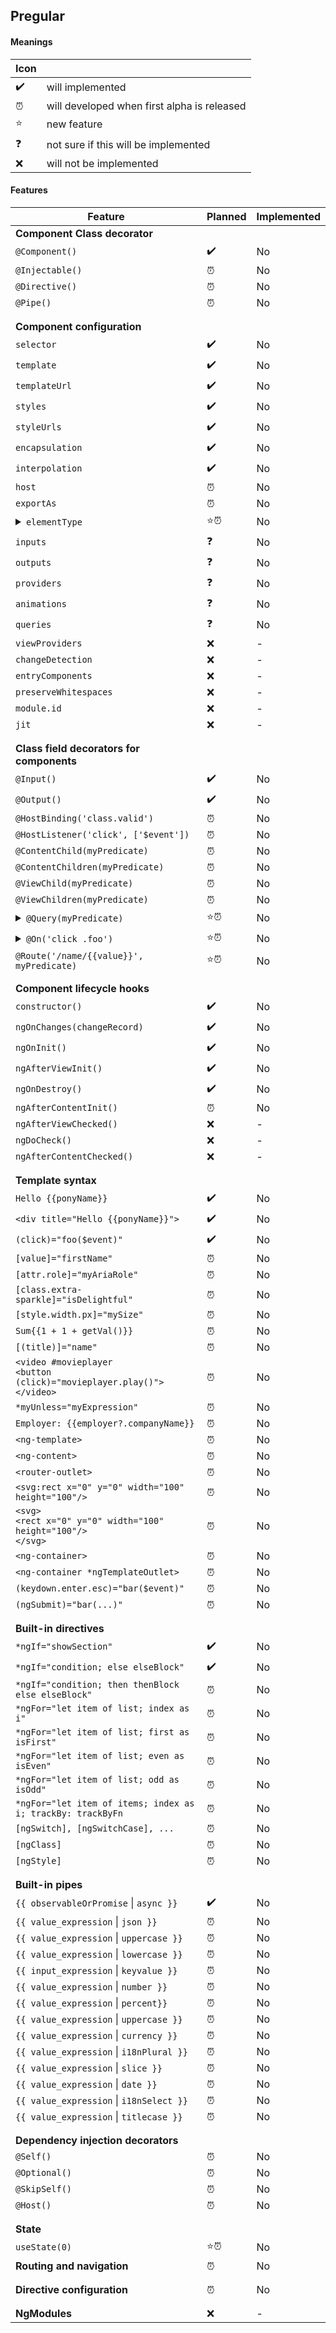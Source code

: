 ## Pregular

#### Meanings
| Icon |  | 
| --- | --- |
| :heavy_check_mark: | will implemented | 
| :alarm_clock: | will developed when first alpha is released | 
| :star: | new feature | 
| :question: | not sure if this will be implemented | 
| :x: | will not be implemented | 

#### Features
| Feature | Planned | Implemented |
| --- | ---| --- |
| **Component Class decorator** | | |
| `@Component()` | :heavy_check_mark: | No |
| `@Injectable()`| :alarm_clock: | No |
| `@Directive()`| :alarm_clock: | No |
| `@Pipe()`| :alarm_clock: | No |
| | | |
| | | |
| **Component configuration** | | |
| `selector` | :heavy_check_mark: | No |
| `template` | :heavy_check_mark: | No |
| `templateUrl` | :heavy_check_mark: | No |
| `styles` | :heavy_check_mark: | No |
| `styleUrls` | :heavy_check_mark: | No |
| `encapsulation` | :heavy_check_mark: | No |
| `interpolation` | :heavy_check_mark: | No |
| `host` | :alarm_clock: | No |
| `exportAs` | :alarm_clock: | No |
| <details close><summary>`elementType`</summary><br><pre>@Component({<br>  selector: 'my-real-image-component'<br>  elementType: 'img'<br>})<br><br>`<img is="my-real-image-component" src="image/url.jpg">`</pre></details> | :star::alarm_clock: | No |
| `inputs` | :question: | No |
| `outputs` | :question: | No |
| `providers` | :question: | No |
| `animations` | :question: | No |
| `queries` | :question: | No |
| `viewProviders` | :x: | - |
| `changeDetection` | :x: | - |
| `entryComponents` | :x: | - |
| `preserveWhitespaces` | :x: | - |
| `module.id` | :x: | - |
| `jit` | :x: | - |
| | | |
| | | |
| **Class field decorators for components** | | |
| `@Input()` | :heavy_check_mark: | No |
| `@Output()`| :heavy_check_mark: | No |
| `@HostBinding('class.valid')`| :alarm_clock: | No |
| `@HostListener('click', ['$event'])`| :alarm_clock: | No |
| `@ContentChild(myPredicate)`| :alarm_clock: | No |
| `@ContentChildren(myPredicate)`| :alarm_clock: | No |
| `@ViewChild(myPredicate)`| :alarm_clock: | No |
| `@ViewChildren(myPredicate)`| :alarm_clock: | No |
| <details close><summary>`@Query(myPredicate)`</summary><br>Alias for: `@ContentChild`, `@ContentChildren`, `@ViewChild` and `@ViewChildren`</details> | :star::alarm_clock: | No |
| <details close><summary>`@On('click .foo')`</summary><br>(1) Defining an event with a selector in a class method<br>(2) Alias for `@HostBinding` => `@On('click')`</details> | :star::alarm_clock: | No |
| `@Route('/name/{{value}}', myPredicate)`| :star::alarm_clock: | No |
| | | |
| | | |
| **Component lifecycle hooks**| | |
| `constructor()`| :heavy_check_mark: | No |
| `ngOnChanges(changeRecord)` | :heavy_check_mark: | No |
| `ngOnInit()` | :heavy_check_mark: | No |
| `ngAfterViewInit()` | :heavy_check_mark: | No |
| `ngOnDestroy()`| :heavy_check_mark: | No |
| `ngAfterContentInit()` | :alarm_clock: | No |
| `ngAfterViewChecked()`| :x: | - |
| `ngDoCheck()` | :x: | - |
| `ngAfterContentChecked()` | :x: | - |
| | | |
| | | |
| **Template syntax**| | |
| `Hello {{ponyName}}`| :heavy_check_mark: | No |
| `<div title="Hello {{ponyName}}">`| :heavy_check_mark: | No |
| `(click)="foo($event)"`| :heavy_check_mark: | No |
| `[value]="firstName"`| :alarm_clock: | No |
| `[attr.role]="myAriaRole"`| :alarm_clock: | No |
| `[class.extra-sparkle]="isDelightful"`| :alarm_clock: | No |
| `[style.width.px]="mySize"`| :alarm_clock: | No |
| `Sum{{1 + 1 + getVal()}}`| :alarm_clock: | No |
| `[(title)]="name"`| :alarm_clock: | No |
| `<video #movieplayer`<br/>`<button (click)="movieplayer.play()">`<br/>`</video>`| :alarm_clock: | No |
| `*myUnless="myExpression"` | :alarm_clock: | No |
| `Employer: {{employer?.companyName}}`| :alarm_clock: | No |
| `<ng-template>`| :alarm_clock: | No |
| `<ng-content>`| :alarm_clock: | No |
| `<router-outlet>`| :alarm_clock: | No |
| `<svg:rect x="0" y="0" width="100" height="100"/>`| :alarm_clock: | No |
| `<svg>`<br/>`<rect x="0" y="0" width="100" height="100"/>`<br/>`</svg>`| :alarm_clock: | No |
| `<ng-container>`| :alarm_clock: | No |
| `<ng-container *ngTemplateOutlet>`| :alarm_clock: | No |
| `(keydown.enter.esc)="bar($event)"`| :alarm_clock: | No |
| `(ngSubmit)="bar(...)"`| :alarm_clock: | No |
| | | |
| | | |
| **Built-in directives**| | |
| `*ngIf="showSection"`| :heavy_check_mark: | No |
| `*ngIf="condition; else elseBlock"`| :heavy_check_mark: | No |
| `*ngIf="condition; then thenBlock else elseBlock"`| :alarm_clock: | No |
| `*ngFor="let item of list; index as i"`| :alarm_clock: | No |
| `*ngFor="let item of list; first as isFirst"`| :alarm_clock: | No |
| `*ngFor="let item of list; even as isEven"`| :alarm_clock: | No |
| `*ngFor="let item of list; odd as isOdd"`| :alarm_clock: | No |
| `*ngFor="let item of items; index as i; trackBy: trackByFn`| :alarm_clock: | No |
| `[ngSwitch], [ngSwitchCase], ...` | :alarm_clock: | No |
| `[ngClass]` | :alarm_clock: | No |
| `[ngStyle]` | :alarm_clock: | No |
| | | |
| | | |
| **Built-in pipes**| | |
| `{{ observableOrPromise` &#124; `async }}`| :heavy_check_mark: | No |
| `{{ value_expression` &#124; `json }}`| :alarm_clock: | No |
| `{{ value_expression` &#124; `uppercase }}`| :alarm_clock: | No |
| `{{ value_expression` &#124; `lowercase }}` | :alarm_clock: | No |
| `{{ input_expression` &#124; `keyvalue }}` | :alarm_clock: | No |
| `{{ value_expression` &#124; `number }}`| :alarm_clock: | No |
| `{{ value_expression` &#124; `percent}}`| :alarm_clock: | No |
| `{{ value_expression` &#124; `uppercase }}`| :alarm_clock: | No |
| `{{ value_expression` &#124; `currency }}` | :alarm_clock: | No |
| `{{ value_expression` &#124; `i18nPlural }}` | :alarm_clock: | No |
| `{{ value_expression` &#124; `slice }}` | :alarm_clock: | No |
| `{{ value_expression` &#124; `date }}` | :alarm_clock: | No |
| `{{ value_expression` &#124; `i18nSelect }}` | :alarm_clock: | No |
| `{{ value_expression` &#124; `titlecase }}` | :alarm_clock: | No |
| | | |
| | | |
| **Dependency injection decorators** | | |
| `@Self()` | :alarm_clock: | No |
| `@Optional()` | :alarm_clock: | No |
| `@SkipSelf()` | :alarm_clock: | No |
| `@Host()` | :alarm_clock: | No |
| | | |
| | | |
| **State** | | |
| `useState(0)` | :star::alarm_clock: | No |
| **Routing and navigation** | :alarm_clock: | No |
| | | |
| | | |
| **Directive configuration** | :alarm_clock: | No |
| | | |
| | | |
| **NgModules**| :x: | - |
